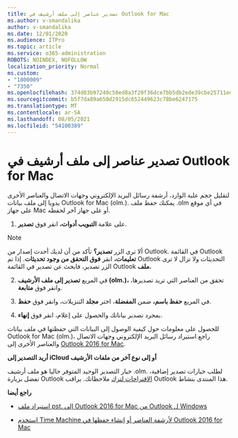 ```yaml
---
title: تصدير عناصر إلى ملف أرشيف في Outlook for Mac
ms.author: v-smandalika
author: v-smandalika
ms.date: 12/01/2020
ms.audience: ITPro
ms.topic: article
ms.service: o365-administration
ROBOTS: NOINDEX, NOFOLLOW
localization_priority: Normal
ms.custom:
- "1800009"
- "7350"
ms.openlocfilehash: 374d03b97240c50ed8a3f20f36dce7bb5db2ede39cbe25711ed615efdbe1ac93
ms.sourcegitcommit: b5f7da89a650d2915dc652449623c78be6247175
ms.translationtype: MT
ms.contentlocale: ar-SA
ms.lasthandoff: 08/05/2021
ms.locfileid: "54100389"
---
```

# <a name="export-items-to-an-archive-file-in-outlook-for-mac"></a>تصدير عناصر إلى ملف أرشيف في Outlook for Mac

لتقليل حجم علبة الوارد، أرشفة رسائل البريد الإلكتروني وجهات الاتصال والعناصر الأخرى يدويا إلى ملف بيانات Outlook for Mac (olm.). يمكنك حفظ ملف .olm في أي موقع على جهاز Mac أو على جهاز آخر لحفظه.

1. على علامة **التبويب أدوات،** انقر فوق **تصدير**.

> [!NOTE]
> ألا ترى الزر **تصدير؟** تأكد من أن لديك أحدث إصدار من Outlook. في القائمة Outlook **تعليمات،** انقر **فوق التحقق من وجود تحديثات**. إذا تم Outlook التحديثات ولا تزال لا ترى الزر  تصدير، فابحث عن تصدير في القائمة Outlook **ملف.** 

2. في المربع **تصدير إلى ملف الأرشيف (olm.)،** تحقق من العناصر التي تريد تصديرها، وانقر فوق **متابعة**.

3. في المربع **حفظ باسم،** ضمن **المفضلة**، اختر **مجلد** التنزيلات، وانقر فوق **حفظ**.

4. بمجرد تصدير بياناتك والحصول على إعلام، انقر فوق **إنهاء**.

للحصول على معلومات حول كيفية الوصول إلى البيانات التي حفظتها في ملف بيانات Outlook for Mac (olm.)، راجع استيراد رسائل البريد الإلكتروني وجهات الاتصال والعناصر الأخرى إلى [Outlook 2016 for Mac](https://support.microsoft.com/office/import-and-export-outlook-email-contacts-and-calendar-92577192-3881-4502-b79d-c3bbada6c8ef#ID0EAACAAA=macOS).

**أريد التصدير إلى iCloud أو إلى نوع آخر من ملفات الأرشيف**

خيار التصدير الوحيد المتوفر حاليا هو ملف أرشيف .olm. لطلب خيارات تصدير إضافية، تفضل بزيارة Outlook [الاقتراحات لترك](https://outlook.uservoice.com/) ملاحظاتك. يراقب Outlook هذا المنتدى بنشاط.

**راجع أيضا**

- [استيراد ملف pst. إلى Outlook 2016 for Mac من Outlook ل Windows](https://support.microsoft.com/office/import-a-pst-file-into-outlook-for-mac-from-outlook-for-windows-b4a6a1d6-94bb-4c85-a4fc-a83dc690e18c)

- [استخدم Time Machine لأرشفة العناصر أو إنشاء حفظها في Outlook 2016 for Mac](https://support.microsoft.com/office/automatically-archive-or-back-up-outlook-for-mac-items-441fcce5-2262-4b64-ac8c-fa949df989f5)
